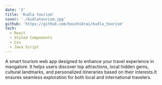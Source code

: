 ```yaml
---
date: '2'
title: 'Kudla tourism'
cover: './kudlatourism.jpg'
github: 'https://github.com/koushikrai/kudla_tourism'
tech:
  - React
  - Styled Components
  - Css
  - Java Script
---
```


A smart tourism web app designed to enhance your travel experience in mangalore. It helps users discover top attractions, local hidden gems, cultural landmarks, and personalized itineraries based on their interests.It ensures seamless exploration for both local and international travelers.
